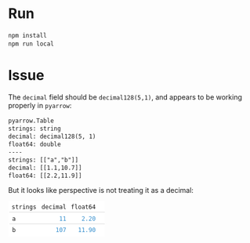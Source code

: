 # Run

```bash
npm install
npm run local
```

# Issue

The `decimal` field should be `decimal128(5,1)`, and appears to be working properly in `pyarrow`:

```
pyarrow.Table
strings: string
decimal: decimal128(5, 1)
float64: double
----
strings: [["a","b"]]
decimal: [[1.1,10.7]]
float64: [[2.2,11.9]]
```

But it looks like perspective is not treating it as a decimal:

![GitHub Logo](./images/perspective_rendering.png)
